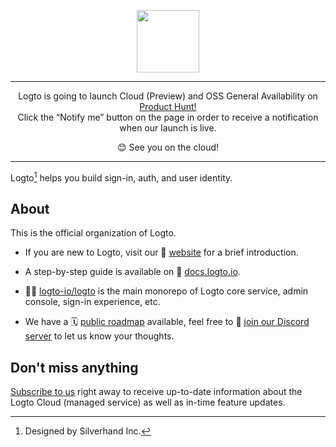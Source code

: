 <p align="center">
  <a href="https://logto.io" target="_blank" align="center" alt="Logto Logo">
    <img src="https://github.com/logto-io/logto/raw/master/logo.png" height="100">
  </a>
</p>

---

<p align="center">
Logto is going to launch Cloud (Preview) and OSS General Availability on <a href="https://www.producthunt.com/products/logto" target="_blank">Product Hunt!</a><br/>
Click the “Notify me” button on the page in order to receive a notification when our launch is live.
</p>
<p align="center">
😊 See you on the cloud!
</p>

---

Logto[^info] helps you build sign-in, auth, and user identity.

## About

This is the official organization of Logto.

- If you are new to Logto, visit our 🎨 [website](https://logto.io) for a brief introduction.

- A step-by-step guide is available on 📖 [docs.logto.io](https://docs.logto.io).

- 🧑‍🚀 [logto-io/logto](https://github.com/logto-io/logto) is the main monorepo of Logto core service, admin console, sign-in experience, etc.

- We have a 🗓️ [public roadmap](https://silverhand.notion.site/Logto-Public-Roadmap-d6a1ad19039946b7b1139811aed82dcc) available, feel free to 💬 [join our Discord server](https://discord.gg/UEPaF3j5e6) to let us know your thoughts.

## Don't miss anything

[Subscribe to us](https://logto.io/subscribe) right away to receive up-to-date information about the Logto Cloud (managed service) as well as in-time feature updates.

[^info]: Designed by Silverhand Inc.
